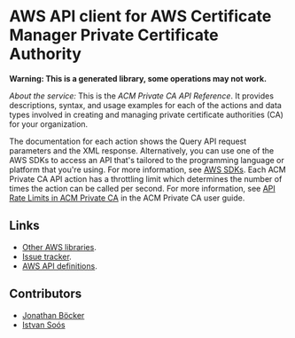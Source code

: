 # AWS API client for AWS Certificate Manager Private Certificate Authority

**Warning: This is a generated library, some operations may not work.**

*About the service:*
This is the <i>ACM Private CA API Reference</i>. It provides descriptions,
syntax, and usage examples for each of the actions and data types involved
in creating and managing private certificate authorities (CA) for your
organization.

The documentation for each action shows the Query API request parameters and
the XML response. Alternatively, you can use one of the AWS SDKs to access
an API that's tailored to the programming language or platform that you're
using. For more information, see <a
href="https://aws.amazon.com/tools/#SDKs">AWS SDKs</a>.
<note>
Each ACM Private CA API action has a throttling limit which determines the
number of times the action can be called per second. For more information,
see <a
href="https://docs.aws.amazon.com/acm-pca/latest/userguide/PcaLimits.html#PcaLimits-api">API
Rate Limits in ACM Private CA</a> in the ACM Private CA user guide.
</note>

## Links

- [Other AWS libraries](https://github.com/agilord/aws_client/tree/master/generated).
- [Issue tracker](https://github.com/agilord/aws_client/issues).
- [AWS API definitions](https://github.com/aws/aws-sdk-js/tree/master/apis).

## Contributors

- [Jonathan Böcker](https://github.com/Schwusch)
- [Istvan Soós](https://github.com/isoos)

